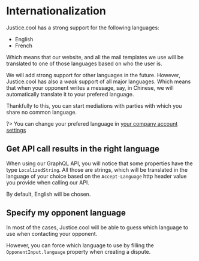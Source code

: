 # Internationalization

Justice.cool has a strong support for the following languages:

- English
- French

Which means that our website, and all the mail templates we use will be translated to one of those languages based on who the user is.


We will add strong support for other languages in the future. However, Justice.cool has also a *weak* support of all major languages.
Which means that when your opponent writes a message, say, in Chinese, we will automatically translate it to your prefered language.

Thankfully to this, you can start mediations with parties with which you share no common language.

?> You can change your prefered language in [your company account settings](https://app.justice.cool/account/corporate)

## Get API call results in the right language

When using our GraphQL API, you will notice that some properties have the type `LocalizedString`.
All those are strings, which will be translated in the language of your choice based on the `Accept-Language` http header value you provide when calling our API.

By default, English will be chosen.

## Specify my opponent language

In most of the cases, Justice.cool will be able to guess which language to use when contacting your opponent.

However, you can force which language to use by filling the `OpponentInput.language` property when creating a dispute.